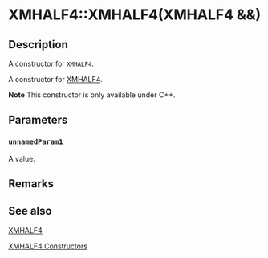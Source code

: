 # XMHALF4::XMHALF4(XMHALF4 &&)

## Description

A constructor for `XMHALF4`.

A constructor for [XMHALF4](https://learn.microsoft.com/windows/desktop/api/directxpackedvector/ns-directxpackedvector-xmhalf4).

**Note** This constructor is only available under C++.

## Parameters

### `unnamedParam1`

A value.

## Remarks

## See also

[XMHALF4](https://learn.microsoft.com/windows/desktop/api/directxpackedvector/ns-directxpackedvector-xmhalf4)

[XMHALF4 Constructors](https://learn.microsoft.com/windows/desktop/dxmath/xmhalf4-ctor)